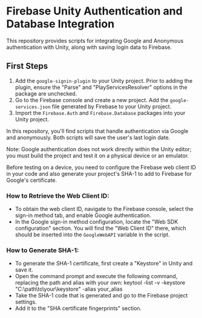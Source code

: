 # Firebase Unity Authentication and Database Integration
This repository provides scripts for integrating Google and Anonymous authentication with Unity, along with saving login data to Firebase.

## First Steps
1. Add the `google-signin-plugin` to your Unity project. Prior to adding the plugin, ensure the "Parse" and "PlayServicesResolver" options in the package are unchecked.
2. Go to the Firebase console and create a new project. Add the `google-services.json` file generated by Firebase to your Unity project.
3. Import the `Firebase.Auth` and `Firebase.Database` packages into your Unity project.

In this repository, you'll find scripts that handle authentication via Google and anonymously. Both scripts will save the user's last login date.

Note: Google authentication does not work directly within the Unity editor; you must build the project and test it on a physical device or an emulator.

Before testing on a device, you need to configure the Firebase web client ID in your code and also generate your project's SHA-1 to add to Firebase for Google's certificate.

### How to Retrieve the Web Client ID:
- To obtain the web client ID, navigate to the Firebase console, select the sign-in method tab, and enable Google authentication.
- In the Google sign-in method configuration, locate the "Web SDK configuration" section. You will find the "Web Client ID" there, which should be inserted into the `GoogleWebAPI` variable in the script.

### How to Generate SHA-1:
- To generate the SHA-1 certificate, first create a "Keystore" in Unity and save it.
- Open the command prompt and execute the following command, replacing the path and alias with your own:
keytool -list -v -keystore "C:\path\to\your\keystore" -alias your_alias
- Take the SHA-1 code that is generated and go to the Firebase project settings.
- Add it to the "SHA certificate fingerprints" section.
